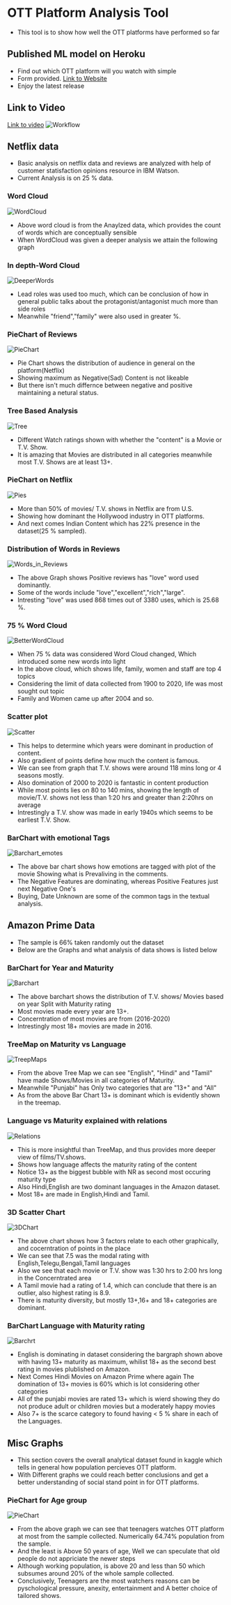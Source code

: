 # OTT Platform Analysis Tool
* This tool is to show how well the OTT platforms have 
performed so far
## Published ML model on Heroku
* Find out which OTT platform will you watch with simple 
* Form provided.
[Link to Website](https://guess-api-1.herokuapp.com/)
* Enjoy the latest release
## Link to Video
[Link to video](https://drive.google.com/file/d/1sHebBsqFtZ4VKB0hS_6WkdFsPNwsnrMX/view?usp=sharing "Video on project")
![Workflow](Workflow_OTT.jpg "Workflow of OTT plaform")
## Netflix data
* Basic analysis on netflix data and reviews are analyzed with help of customer statisfaction opinions resource in IBM Watson.
* Current Analysis is on 25 % data.
### Word Cloud
![WordCloud](Output_Screenshots/Netflix/WordCloud.jpg "Shows what word is used")
* Above word cloud is from the Anaylzed data, which provides the count of words which are conceptually 
sensible
* When WordCloud was given a deeper analysis we attain the following graph
### In depth-Word Cloud
![DeeperWords](Output_Screenshots/Netflix/Deeper_Word.jpg "Word Cloud with deeper analysis")
* Lead roles was used too much, which can be conclusion of how in general public talks about the protagonist/antagonist much more than side roles
* Meanwhile "friend","family" were also used in greater %.
### PieChart of Reviews
![PieChart](Output_Screenshots/Netflix/Piechart.jpg "Shows what is the tag for Review")
* Pie Chart shows the distribution of audience in general on the platform(Netflix)
* Showing maximum as Negative(Sad) Content is not likeable
* But there isn't much differnce between negative and positive maintaining a netural status.
### Tree Based Analysis
![Tree](Output_Screenshots/Netflix/TreeBased.jpg "Shows how the type of movie/TV Show is")
* Different Watch ratings shown with whether the "content" is a Movie or T.V. Show.
* It is amazing that Movies are distributed in all categories meanwhile most T.V. Shows are at least 13+.
### PieChart on Netflix
![Pies](Output_Screenshots/Netflix/Pies.jpg "Showing movies/T.V.shows data is divided in top 10 countries")
* More than 50% of movies/ T.V. shows in Netflix are from U.S.
* Showing how dominant the Hollywood industry in OTT platforms.
* And next comes Indian Content which has 22% presence in the dataset(25 % sampled).
### Distribution of Words in Reviews
![Words_in_Reviews](Output_Screenshots/Netflix/GoodWords.jpg "Showing what words were dominant in Positive reviews")
* The above Graph shows Positive reviews has "love" word used dominantly.
* Some of the words include "love","excellent","rich","large".
* Intresting "love" was used 868 times out of 3380 uses, which is 25.68 %.
### 75 % Word Cloud
![BetterWordCloud](Output_Screenshots/Netflix/Netflix75perWordCloud.jpg "Shows how much the data is diversed")
* When 75 % data was considered Word Cloud changed, Which introduced some new words into light
* In the above cloud, which shows life, family, women and staff are top 4 topics
* Considering the limit of data collected from 1900 to 2020, life was most sought out topic
* Family and Women came up after 2004 and so.
### Scatter plot
![Scatter](Output_Screenshots/Netflix/Scatter-Netflix.jpg "Scatter plot of Year/ Time")
* This helps to determine which years were dominant in production of content.
* Also gradient of points define how much the content is famous.
* We can see from graph that T.V. shows were around 118 mins long or 4 seasons mostly.
* Also domination of 2000 to 2020 is fantastic in content production
* While most points lies on 80 to  140 mins, showing the length of movie/T.V. shows not less than 1:20 hrs and greater than 2:20hrs on average
* Intrestingly a T.V. show was made in early 1940s which seems to be earliest T.V. Show.
### BarChart with emotional Tags
![Barchart_emotes](Output_Screenshots/Netflix/Bar_emotes.jpg "Bar chart with Emotions are good")
* The above bar chart shows how emotions are tagged with plot of the movie Showing what is Prevaliving in the comments.
* The Negative Features are dominating,  whereas Positive Features just next Negative One's
* Buying, Date Unknown are some of the common tags in the textual analysis.
## Amazon Prime Data
* The sample is 66% taken randomly out the dataset
* Below are the Graphs and what analysis of data shows is listed below
### BarChart for Year and Maturity
![Barchart](Output_Screenshots/Amazon/Barchart.jpg "Year with Maturity rating graph")
* The above barchart shows the distribution of T.V. shows/ Movies based on year Split with Maturity rating
* Most movies made every year are 13+.
* Concerntration of most movies are from (2016-2020)
* Intrestingly most 18+ movies are made in 2016.
### TreeMap on Maturity vs Language
![TreepMaps](Output_Screenshots/Amazon/TreeMapAmazon.jpg "Amazon data language tree map")
* From the above Tree Map we can see "English", "Hindi" and "Tamil" have made Shows/Movies in all categories of Maturity.
* Meanwhile "Punjabi" has Only two categories that are "13+" and "All"
* As from the above Bar Chart 13+ is dominant which is evidently shown in the treemap.
### Language vs Maturity explained with relations
![Relations](Output_Screenshots/Amazon/Relations.jpg "Shows a relationship graph between two")
* This is more insightful than TreeMap, and thus provides more deeper view of  films/TV.shows.
* Shows how language affects the maturity rating of the content
* Notice 13+ as the biggest bubble with NR as second most occuring maturity type
* Also Hindi,English are two dominant languages in the Amazon dataset.
* Most 18+ are made in English,Hindi and Tamil. 
### 3D Scatter Chart
![3DChart](Output_Screenshots/Amazon/Amazon3d.jpg "3d scatter plot")
* The above chart shows how 3 factors relate to each other graphically, and cocerntration of points in the place
* We can see that 7.5 was the modal rating with English,Telegu,Bengali,Tamil languages
* Also we see that each movie or T.V. show was 1:30 hrs to 2:00 hrs long in the Concerntrated area
* A Tamil movie had a rating of 1.4, which can conclude that there is an outlier, also highest rating is 8.9.
* There is maturity diversity, but mostly 13+,16+ and 18+ categories are dominant.
### BarChart Language with Maturity rating
![Barchrt](Output_Screenshots/Amazon/Multi_graph.jpg "Multi graph")
* English is dominating in dataset considering the bargraph shown above with having 13+ maturity as maximum, whilist 18+ as the second best rating in movies plublished on Amazon.
* Next Comes Hindi Movies on Amazon Prime where again The domination of 13+ movies is 60% which is lot considering other categories
* All of the punjabi movies are rated 13+ which is wierd showing they do not produce adult or children movies but a moderately happy movies
* Also 7+ is the scarce category to found having < 5 % share in each of the Languages.
## Misc Graphs
* This section covers the overall analytical dataset found in kaggle which tells in general how population percieves OTT platform.
*  With Different graphs we could reach better conclusions and get a better understanding of social stand point in for OTT platforms.
### PieChart for Age group
![PieChart](Output_Screenshots/Misc_visuals/Pie-for-ott.jpg "Pie Chart for age group")
* From the above graph we can see that teenagers watches OTT platform at most from the sample collected. Numerically 64.74% population from the sample.
* And the least is Above 50 years of age, Well we can speculate that old people do not appriciate the newer steps
* Although working population, is above 20  and less than 50 which subsumes around 20%  of the whole sample collected.
* Conclusively, Teenagers are the most watchers reasons can be pyschological pressure, anexity, entertainment and A better choice of tailored shows.